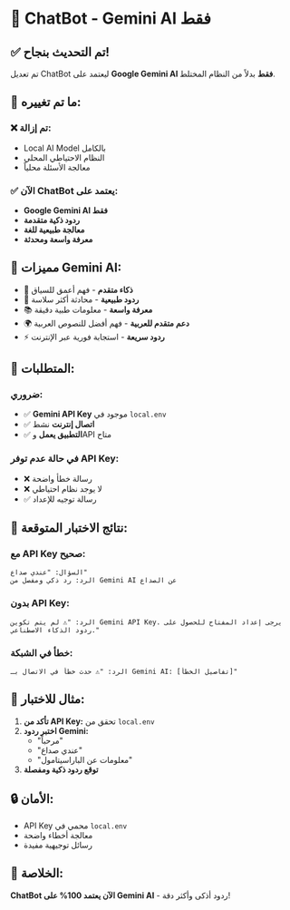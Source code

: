 # 🤖 ChatBot - Gemini AI فقط

## ✅ **تم التحديث بنجاح!**

تم تعديل ChatBot ليعتمد على **Google Gemini AI فقط** بدلاً من النظام المختلط.

## 🎯 **ما تم تغييره:**

### ❌ **تم إزالة:**
- Local AI Model بالكامل
- النظام الاحتياطي المحلي
- معالجة الأسئلة محلياً

### ✅ **الآن ChatBot يعتمد على:**
- **Google Gemini AI فقط**
- **ردود ذكية متقدمة**
- **معالجة طبيعية للغة**
- **معرفة واسعة ومحدثة**

## 🚀 **مميزات Gemini AI:**

- 🧠 **ذكاء متقدم** - فهم أعمق للسياق
- 💬 **ردود طبيعية** - محادثة أكثر سلاسة
- 📚 **معرفة واسعة** - معلومات طبية دقيقة
- 🌍 **دعم متقدم للعربية** - فهم أفضل للنصوص العربية
- ⚡ **ردود سريعة** - استجابة فورية عبر الإنترنت

## 🔧 **المتطلبات:**

### ضروري:
- ✅ **Gemini API Key** موجود في `local.env`
- ✅ **اتصال إنترنت** نشط
- ✅ **التطبيق يعمل** وAPI متاح

### في حالة عدم توفر API Key:
- ❌ رسالة خطأ واضحة
- ❌ لا يوجد نظام احتياطي
- ✅ رسالة توجيه للإعداد

## 📱 **نتائج الاختبار المتوقعة:**

### مع API Key صحيح:
```
السؤال: "عندي صداع"
الرد: رد ذكي ومفصل من Gemini AI عن الصداع
```

### بدون API Key:
```
الرد: "⚠️ لم يتم تكوين Gemini API Key. يرجى إعداد المفتاح للحصول على ردود الذكاء الاصطناعي."
```

### خطأ في الشبكة:
```
الرد: "⚠️ حدث خطأ في الاتصال بـ Gemini AI: [تفاصيل الخطأ]"
```

## 🎯 **مثال للاختبار:**

1. **تأكد من API Key:** تحقق من `local.env`
2. **اختبر ردود Gemini:** 
   - "مرحباً"
   - "عندي صداع" 
   - "معلومات عن الباراسيتامول"
3. **توقع ردود ذكية ومفصلة**

## 🔒 **الأمان:**
- API Key محمي في `local.env`
- معالجة أخطاء واضحة
- رسائل توجيهية مفيدة

## 🚀 **الخلاصة:**
**ChatBot الآن يعتمد 100% على Gemini AI** - ردود أذكى وأكثر دقة! 
